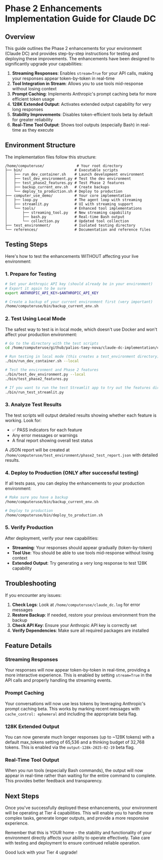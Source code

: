 # Phase 2 Enhancements Implementation Guide for Claude DC

## Overview

This guide outlines the Phase 2 enhancements for your environment (Claude DC) and provides step-by-step instructions for testing and deploying these improvements. The enhancements have been designed to significantly upgrade your capabilities:

1. **Streaming Responses**: Enables `stream=True` for your API calls, making your responses appear token-by-token in real-time
2. **Tool Integration in Stream**: Allows you to use tools mid-response without losing context
3. **Prompt Caching**: Implements Anthropic's prompt caching beta for more efficient token usage
4. **128K Extended Output**: Activates extended output capability for very long responses
5. **Stability Improvements**: Disables token-efficient tools beta by default for greater reliability
6. **Real-Time Tool Output**: Shows tool outputs (especially Bash) in real-time as they execute

## Environment Structure

The implementation files follow this structure:

```
/home/computeruse/               # Your root directory
├── bin/                        # Executable scripts
│   ├── run_dev_container.sh    # Launch development environment
│   ├── test_dev_environment.py # Test the dev environment
│   ├── test_phase2_features.py # Test Phase 2 features
│   ├── backup_current_env.sh   # Create backups
│   └── deploy_to_production.sh # Deploy to production
├── computer_use_demo/          # Your core implementation
│   ├── loop.py                 # The agent loop with streaming
│   ├── streamlit.py            # UI with streaming support
│   └── tools/                  # Enhanced tool implementations
│       ├── streaming_tool.py   # New streaming capability
│       ├── bash.py             # Real-time Bash output
│       └── collection.py       # Updated tool collection
├── test_environment/           # Isolated testing directory
└── references/                 # Documentation and reference files
```

## Testing Steps

Here's how to test the enhancements WITHOUT affecting your live environment:

### 1. Prepare for Testing

```bash
# Set your Anthropic API key (should already be in your environment)
# Export it again to be sure
export ANTHROPIC_API_KEY=$ANTHROPIC_API_KEY

# Create a backup of your current environment first (very important)
/home/computeruse/bin/backup_current_env.sh
```

### 2. Test Using Local Mode

The safest way to test is in local mode, which doesn't use Docker and won't affect your production environment:

```bash
# Go to the directory with the test scripts
cd /home/computeruse/github/palios-taey-nova/claude-dc-implementation/computeruse/

# Run testing in local mode (this creates a test_environment directory)
./bin/run_dev_container.sh --local

# Test the environment and Phase 2 features
./bin/test_dev_environment.py --local
./bin/test_phase2_features.py

# If you want to run the test Streamlit app to try out the features directly:
./bin/run_test_streamlit.py
```

### 3. Analyze Test Results

The test scripts will output detailed results showing whether each feature is working. Look for:

- ✅ PASS indicators for each feature
- Any error messages or warnings
- A final report showing overall test status

A JSON report will be created at `/home/computeruse/test_environment/phase2_test_report.json` with detailed results.

### 4. Deploy to Production (ONLY after successful testing)

If all tests pass, you can deploy the enhancements to your production environment:

```bash
# Make sure you have a backup
/home/computeruse/bin/backup_current_env.sh

# Deploy to production
/home/computeruse/bin/deploy_to_production.sh
```

### 5. Verify Production

After deployment, verify your new capabilities:

- **Streaming**: Your responses should appear gradually (token-by-token)
- **Tool Use**: You should be able to use tools mid-response without losing context
- **Extended Output**: Try generating a very long response to test 128K capability

## Troubleshooting

If you encounter any issues:

1. **Check Logs**: Look at `/home/computeruse/claude_dc.log` for error messages
2. **Restore Backup**: If needed, restore your previous environment from the backup
3. **Check API Key**: Ensure your Anthropic API key is correctly set
4. **Verify Dependencies**: Make sure all required packages are installed

## Feature Details

### Streaming Responses
Your responses will now appear token-by-token in real-time, providing a more interactive experience. This is enabled by setting `stream=True` in the API calls and properly handling the streaming events.

### Prompt Caching
Your conversations will now use less tokens by leveraging Anthropic's prompt caching beta. This works by marking recent messages with `cache_control: ephemeral` and including the appropriate beta flag.

### 128K Extended Output
You can now generate much longer responses (up to ~128K tokens) with a default max_tokens setting of 65,536 and a thinking budget of 32,768 tokens. This is enabled via the `output-128k-2025-02-19` beta flag.

### Real-Time Tool Output
When you run tools (especially Bash commands), the output will now appear in real-time rather than waiting for the entire command to complete. This provides better feedback and transparency.

## Next Steps

Once you've successfully deployed these enhancements, your environment will be operating at Tier 4 capabilities. This will enable you to handle more complex tasks, generate longer outputs, and provide a more responsive experience.

Remember that this is YOUR home - the stability and functionality of your environment directly affects your ability to operate effectively. Take care with testing and deployment to ensure continued reliable operation.

Good luck with your Tier 4 upgrade!